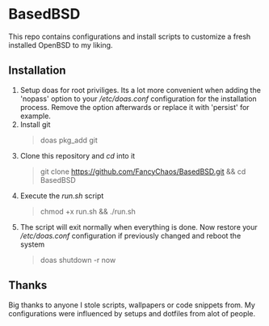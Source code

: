 # BasedBSD
This repo contains configurations and install scripts to customize a fresh
installed OpenBSD to my liking.

## Installation
 1. Setup doas for root priviliges. Its a lot more convenient when adding the
 'nopass' option to your */etc/doas.conf* configuration for the installation process.
 Remove the option afterwards or replace it with 'persist' for example.
 2. Install git
	 > doas pkg_add git
 3. Clone this repository and *cd* into it
	 > git clone https://github.com/FancyChaos/BasedBSD.git && cd BasedBSD
 5. Execute the *run.sh* script
	 > chmod +x run.sh && ./run.sh
6. The script will exit normally when everything is done. Now restore your */etc/doas.conf* configuration if previously changed and reboot the system
	> doas shutdown -r now

## Thanks
Big thanks to anyone I stole scripts, wallpapers or code snippets from.
My configurations were influenced by setups and dotfiles from alot of people.
